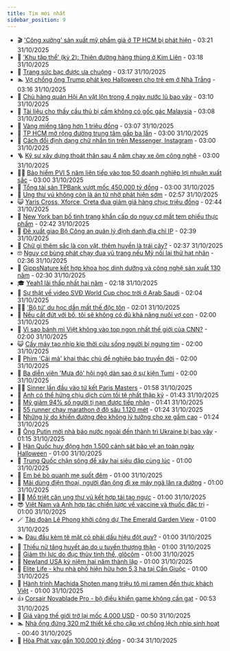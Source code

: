 ```yaml
---
title: Tim mới nhất
sidebar_position: 9
---
```


<!-- vnexpress-tin-moi-nhat:START -->
- 🎬 [&#39;Công xưởng&#39; sản xuất mỹ phẩm giả ở TP HCM bị phát hiện](https://vnexpress.net/cong-xuong-san-xuat-my-pham-gia-o-tp-hcm-bi-phat-hien-4958137.html) - 03:21 31/10/2025
- 🐎 [&#39;Khu tập thể&#39; &lpar;kỳ 2&rpar;: Thiên đường hàng thùng ở Kim Liên](https://vnexpress.net/khu-tap-the-ky-2-thien-duong-hang-thung-o-kim-lien-4957304.html) - 03:18 31/10/2025
- 🦍 [Trang sức bạc được ưa chuộng](https://vnexpress.net/trang-suc-bac-duoc-ua-chuong-4957269.html) - 03:17 31/10/2025
- 🏊 [Vợ chồng ông Trump phát kẹo Halloween cho trẻ em ở Nhà Trắng](https://vnexpress.net/vo-chong-ong-trump-phat-keo-halloween-cho-tre-em-o-nha-trang-4958130.html) - 03:16 31/10/2025
- 🎊 [Chủ hàng quán Hội An vật lộn trong 4 ngày nước lũ bao vây](https://vnexpress.net/chu-hang-quan-hoi-an-vat-lon-trong-4-ngay-nuoc-lu-bao-vay-4957983.html) - 03:10 31/10/2025
- 🎃 [Tài liệu cho thấy cầu thủ bị cấm không có gốc gác Malaysia](https://vnexpress.net/tai-lieu-cho-thay-cau-thu-bi-cam-khong-co-goc-gac-malaysia-4958139.html) - 03:08 31/10/2025
- 🧰 [Vàng miếng tăng hơn 1 triệu đồng](https://vnexpress.net/gia-vang-moi-nhat-hom-nay-nga-31-10-4958135.html) - 03:07 31/10/2025
- 🔭 [TP HCM mở rộng đường trung tâm gấp ba lần](https://vnexpress.net/tp-hcm-mo-rong-duong-trung-tam-gap-ba-lan-4958134.html) - 03:00 31/10/2025
- 🫶 [Cách đổi định dạng chữ nhắn tin trên Messenger, Instagram](https://vnexpress.net/cach-doi-dinh-dang-chu-nhan-tin-tren-messenger-instagram-4958048.html) - 03:00 31/10/2025
- 🪜 [Kỹ sư xây dựng thoát thân sau 4 năm chạy xe ôm công nghệ](https://vnexpress.net/ky-su-xay-dung-chay-thoat-than-sau-4-nam-chay-xe-om-cong-nghe-4957862.html) - 03:00 31/10/2025
- 👨‍🏫 [Bảo hiểm PVI 5 năm liên tiếp vào top 50 doanh nghiệp lợi nhuận xuất sắc](https://vnexpress.net/bao-hiem-pvi-5-nam-lien-tiep-vao-top-50-doanh-nghiep-loi-nhuan-xuat-sac-4958128.html) - 03:00 31/10/2025
- 🎊 [Tổng tài sản TPBank vượt mốc 450.000 tỷ đồng](https://vnexpress.net/tong-tai-san-tpbank-vuot-moc-450-000-ty-dong-4956963.html) - 03:00 31/10/2025
- 🎊 [Ung thư vú không còn là án tử nhờ phát hiện sớm](https://vnexpress.net/ung-thu-vu-khong-con-la-an-tu-nho-phat-hien-som-4958094.html) - 02:57 31/10/2025
- 😺 [Yaris Cross, Xforce, Creta đua giảm giá hàng chục triệu đồng](https://vnexpress.net/yaris-cross-xforce-creta-dua-giam-gia-hang-chuc-trieu-dong-4957879.html) - 02:44 31/10/2025
- 🐘 [New York ban bố tình trạng khẩn cấp do nguy cơ mất tem phiếu thực phẩm](https://vnexpress.net/new-york-ban-bo-tinh-trang-khan-cap-do-nguy-co-mat-tem-phieu-thuc-pham-4958084.html) - 02:42 31/10/2025
- 🌁 [Đề xuất giao Bộ Công an quản lý định danh địa chỉ IP](https://vnexpress.net/de-xuat-giao-bo-cong-an-quan-ly-dinh-danh-dia-chi-ip-4958090.html) - 02:39 31/10/2025
- 🐲 [Chữ gì thêm sắc là con vật, thêm huyền là trái cây?](https://vnexpress.net/cau-do-tieng-viet-do-chu-day-la-chu-gi-chu-gi-them-sac-la-con-vat-them-huyen-la-trai-cay-4954748.html) - 02:37 31/10/2025
- 🤓 [Nguy cơ bùng phát chạy đua vũ trang nếu Mỹ nối lại thử hạt nhân](https://vnexpress.net/nguy-co-bung-phat-chay-dua-vu-trang-neu-my-noi-lai-thu-hat-nhan-4957848.html) - 02:36 31/10/2025
- 💪 [GippsNature kết hợp khoa học dinh dưỡng và công nghệ sản xuất 130 năm](https://vnexpress.net/gippsnature-ket-hop-khoa-hoc-dinh-duong-va-cong-nghe-san-xuat-130-nam-4958115.html) - 02:30 31/10/2025
- 🎓 [Yeah1 lãi thấp nhất hai năm](https://vnexpress.net/yeah1-lai-thap-nhat-hai-nam-4958093.html) - 02:18 31/10/2025
- 🫣 [Sự thật về video SVĐ World Cup chọc trời ở Arab Saudi](https://vnexpress.net/su-that-ve-video-svd-world-cup-choc-troi-o-arab-saudi-4958067.html) - 02:04 31/10/2025
- 🧑‍💻 [&#39;Bộ tứ&#39; du học dần mất thế độc tôn](https://vnexpress.net/bo-tu-du-hoc-dan-mat-the-doc-ton-4958078.html) - 02:01 31/10/2025
- 🐲 [Nếu cắt đứt với bồ, tôi sẽ không có đủ khả năng nuôi vợ con](https://vnexpress.net/neu-cat-dut-voi-bo-toi-se-khong-co-du-kha-nang-nuoi-vo-con-4957856.html) - 02:00 31/10/2025
- 🌝 [Vì sao bánh mì Việt không vào top ngon nhất thế giới của CNN?](https://vnexpress.net/vi-sao-banh-mi-viet-khong-vao-top-ngon-nhat-the-gioi-cua-cnn-4954092.html) - 02:00 31/10/2025
- 😺 [Cấy máy tạo nhịp kịp thời cứu sống người bị ngưng tim](https://vnexpress.net/cay-may-tao-nhip-kip-thoi-cuu-song-nguoi-bi-ngung-tim-4958000.html) - 02:00 31/10/2025
- 🐎 [Phim &#39;Cải mả&#39; khai thác chủ đề nghiệp báo truyền đời](https://vnexpress.net/phim-cai-ma-khai-thac-chu-de-nghiep-bao-truyen-doi-4957960.html) - 02:00 31/10/2025
- 🎡 [Ba diễn viên &#39;Mưa đỏ&#39; hội ngộ dàn sao ở sự kiện Tumi](https://vnexpress.net/ba-dien-vien-mua-do-hoi-ngo-dan-sao-o-su-kien-tumi-4957782.html) - 02:00 31/10/2025
- 👨‍🏫 [Sinner lần đầu vào tứ kết Paris Masters](https://vnexpress.net/sinner-lan-dau-vao-tu-ket-paris-masters-4958101.html) - 01:58 31/10/2025
- 🦆 [Anh có thể hứng chịu dịch cúm tồi tệ nhất thập kỷ](https://vnexpress.net/anh-co-the-hung-chiu-dich-cum-toi-te-nhat-thap-ky-4958068.html) - 01:43 31/10/2025
- 🚦 [Mỹ giảm 94% số người tị nạn được tiếp nhận](https://vnexpress.net/my-giam-94-so-nguoi-ti-nan-duoc-tiep-nhan-4958077.html) - 01:41 31/10/2025
- 💫 [55 runner chạy marathon ở độ sâu 1.120 mét](https://vnexpress.net/55-runner-chay-marathon-o-do-sau-1-120-met-4957962.html) - 01:24 31/10/2025
- 🎉 [Những lý do khiến đường đèo không lý tưởng cho xe gầm cao](https://vnexpress.net/nhung-ly-do-khien-duong-deo-khong-ly-tuong-cho-xe-gam-cao-4957819.html) - 01:24 31/10/2025
- 🌋 [Ông Putin mời nhà báo nước ngoài đến thành trì Ukraine bị bao vây](https://vnexpress.net/ong-putin-moi-nha-bao-nuoc-ngoai-den-thanh-tri-ukraine-bi-bao-vay-4958066.html) - 01:15 31/10/2025
- 🤖 [Hàn Quốc huy động hơn 1.500 cảnh sát bảo vệ an toàn ngày Halloween](https://vnexpress.net/han-quoc-huy-dong-hon-1-500-canh-sat-bao-ve-an-toan-ngay-halloween-4958030.html) - 01:00 31/10/2025
- 🦏 [Trung Quốc chặn sông để xây hai siêu đập cùng lúc](https://vnexpress.net/trung-quoc-chan-song-de-xay-hai-sieu-dap-cung-luc-4957984.html) - 01:00 31/10/2025
- 🦩 [Em bé bò quanh mẹ suốt đêm](https://vnexpress.net/thu-gian-video-hai-chuyen-la-em-be-bo-quanh-me-suot-dem-4957737.html) - 01:00 31/10/2025
- 👺 [Mải dùng điện thoại, người đàn ông đi xe máy ngã lăn ra đường](https://vnexpress.net/mai-dung-dien-thoai-nguoi-dan-ong-di-xe-may-nga-lan-ra-duong-4957882.html) - 01:00 31/10/2025
- 🧑‍🏫 [Mổ triệt căn ung thư vú kết hợp tái tạo ngực](https://vnexpress.net/mo-triet-can-ung-thu-vu-ket-hop-tai-tao-nguc-4958054.html) - 01:00 31/10/2025
- 😎 [Việt Nam và Anh hợp tác chiến lược về vaccine và thuốc đặc trị](https://vnexpress.net/viet-nam-va-anh-hop-tac-chien-luoc-ve-vaccine-va-thuoc-dac-tri-4958023.html) - 01:00 31/10/2025
- 🪄 [Tập đoàn Lê Phong khởi công dự The Emerald Garden View](https://vnexpress.net/tap-doan-le-phong-khoi-cong-du-the-emerald-garden-view-4958009.html) - 01:00 31/10/2025
- 🏊 [Đau đầu kèm tê mặt có phải dấu hiệu đột quỵ?](https://vnexpress.net/dau-dau-kem-te-mat-co-phai-dau-hieu-dot-quy-4958004.html) - 01:00 31/10/2025
- 💃 [Thiếu nữ tăng huyết áp do u tuyến thượng thận](https://vnexpress.net/thieu-nu-tang-huyet-ap-do-u-tuyen-thuong-than-4957965.html) - 01:00 31/10/2025
- 🦆 [Giảm thị lực do đục thủy tinh thể, glôcôm](https://vnexpress.net/giam-thi-luc-do-duc-thuy-tinh-the-glocom-4957951.html) - 01:00 31/10/2025
- 🎊 [Newland USA kỷ niệm hai năm thành lập](https://vnexpress.net/newland-usa-ky-niem-hai-nam-thanh-lap-4957829.html) - 01:00 31/10/2025
- 👺 [Elite Life - khu nhà phố hiện hữu hơn 5,3 ha tại Cần Giuộc](https://vnexpress.net/elite-life-khu-nha-pho-hien-huu-hon-5-3-ha-tai-can-giuoc-4926007.html) - 01:00 31/10/2025
- 🎡 [Hành trình Machida Shoten mang triệu tô mì ramen đến thực khách Việt](https://vnexpress.net/hanh-trinh-machida-shoten-mang-trieu-to-mi-ramen-den-thuc-khach-viet-4924377.html) - 01:00 31/10/2025
- 👍 [Corsair Novablade Pro - bộ điều khiển game không cần gạt](https://vnexpress.net/corsair-novablade-pro-bo-dieu-khien-game-khong-can-gat-4958050.html) - 00:53 31/10/2025
- 🐎 [Giá vàng thế giới trở lại mốc 4.000 USD](https://vnexpress.net/gia-vang-the-gioi-tro-lai-moc-4-000-usd-4958063.html) - 00:50 31/10/2025
- 🏊 [Nhà ống đứng 320 m2 thiết kế cho cặp vợ chồng lệch nhịp sinh hoạt](https://vnexpress.net/nha-ong-dung-320-m2-thiet-ke-cho-cap-vo-chong-lech-nhip-sinh-hoat-4957833.html) - 00:40 31/10/2025
- 🦩 [Hòa Phát vay gần 100.000 tỷ đồng](https://vnexpress.net/hoa-phat-vay-gan-100-000-ty-dong-4957937.html) - 00:34 31/10/2025<!-- vnexpress-tin-moi-nhat:END -->
